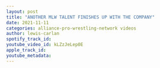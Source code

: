 ```yaml
---
layout: post
title: "ANOTHER MLW TALENT FINISHES UP WITH THE COMPANY"
date: 2021-11-11
categories: alliance-pro-wrestling-network videos
author: lewis-carlan
spotify_track_id: 
youtube_video_id: kLZzJeLep0E
apple_track_id: 
youtube_metadata: 
---
```

